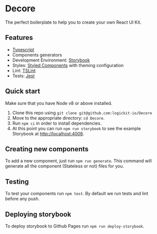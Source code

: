 # Decore

The perfect boilerplate to help you to create your own React UI Kit.

## Features

- [Typescript](https://www.typescriptlang.org)
- Components generators
- Development Environment: [Storybook](https://storybook.js.org/)
- Styles: [Styled Components](https://www.styled-components.com/) with theming configuration
- Lint: [TSLint](https://palantir.github.io/tslint/)
- Tests: [Jest](https://jestjs.io/)

## Quick start

Make sure that you have Node v8 or above installed.

1. Clone this repo using `git clone git@github.com:logickit-io/Decore`
2. Move to the appropriate directory: `cd Decore`.
3. Run `npm ci` in order to install dependencies.
4. At this point you can run `npm run storybook` to see the example Storybook at [http://localhost:4008](http://localhost:4008).

## Creating new components

To add a new component, just run `npm run generate`. This command will generate all the component (Stateless or not) files for you.

## Testing

To test your components run `npm test`.
By default we run tests and lint before any push.

## Deploying storybook

To deploy storybook to Github Pages run `npm run deploy-storybook`.
